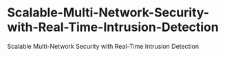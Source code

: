 # Scalable-Multi-Network-Security-with-Real-Time-Intrusion-Detection
Scalable Multi-Network Security with Real-Time Intrusion Detection
